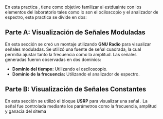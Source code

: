 En esta practica , tiene  como objetivo familizar al estduainte con los elementos del laboratorio tales como lo son el ociloscopio y el analizador de espectro, esta practica se divide en dos:

## Parte A: Visualización de Señales Moduladas
En esta sección se creó un montaje utilizando **GNU Radio** para visualizar señales moduladas. Se utilizó una fuente de señal cuadrada, la cual permitía ajustar tanto la frecuencia como la amplitud. Las señales generadas fueron observadas en dos dominios:

- **Dominio del tiempo:** Utilizando el osciloscopio.
- **Dominio de la frecuencia:** Utilizando el analizador de espectro.

## Parte B: Visualización de Señales Constantes
En esta sección se utilizó el bloque **USRP** para visualizar una señal . La señal fue controlada mediante los parámetros como la frecuencia, amplitud y ganacia del sitema 


